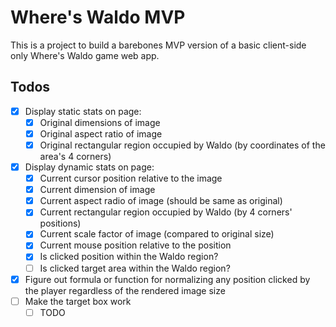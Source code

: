 # Where's Waldo MVP

This is a project to build a barebones MVP version of a basic client-side only Where's Waldo game web app.

## Todos

- [x] Display static stats on page:
  - [x] Original dimensions of image
  - [x] Original aspect ratio of image
  - [x] Original rectangular region occupied by Waldo (by coordinates of the area's 4 corners)
- [x] Display dynamic stats on page:
  - [x] Current cursor position relative to the image
  - [x] Current dimension of image
  - [x] Current aspect radio of image (should be same as original)
  - [x] Current rectangular region occupied by Waldo (by 4 corners' positions)
  - [x] Current scale factor of image (compared to original size)
  - [x] Current mouse position relative to the position
  - [x] Is clicked position within the Waldo region?
  - [ ] Is clicked target area within the Waldo region?
- [x] Figure out formula or function for normalizing any position clicked by the player regardless of the rendered image size
- [ ] Make the target box work
  - [ ] TODO
